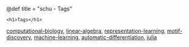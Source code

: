 @def title = "schu - Tags"

~~~
<h1>Tags</h1>
~~~

[computational-biology](/tag/comp-bio),
[linear-algebra](/tag/linear-algebra),
[representation-learning](/tag/representation-learning),
[motif-discovery](/tag/motif-discovery),
[machine-learning](/tag/machine-learning),
[automatic-differentiation](/tag/automatic-differentiation),
[julia](/tag/julia)